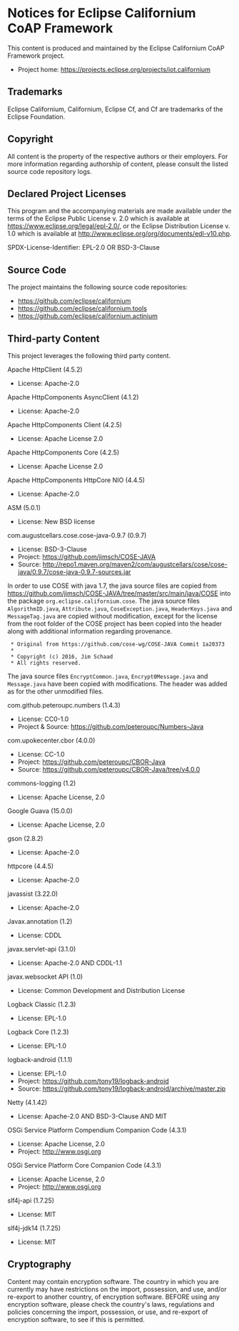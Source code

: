 # Notices for Eclipse Californium  CoAP Framework

This content is produced and maintained by the Eclipse Californium CoAP
Framework project.

* Project home: https://projects.eclipse.org/projects/iot.californium

## Trademarks

Eclipse Californium, Californium, Eclipse Cf, and Cf are trademarks of the
Eclipse Foundation.

## Copyright

All content is the property of the respective authors or their employers. For
more information regarding authorship of content, please consult the listed
source code repository logs.

## Declared Project Licenses

This program and the accompanying materials are made available under the terms
of the Eclipse Public License v. 2.0 which is available at
https://www.eclipse.org/legal/epl-2.0/, or the Eclipse Distribution License
v. 1.0 which is available at http://www.eclipse.org/org/documents/edl-v10.php.

SPDX-License-Identifier: EPL-2.0 OR BSD-3-Clause

## Source Code

The project maintains the following source code repositories:

* https://github.com/eclipse/californium
* https://github.com/eclipse/californium.tools
* https://github.com/eclipse/californium.actinium

## Third-party Content

This project leverages the following third party content.

Apache HttpClient (4.5.2)

* License: Apache-2.0 

Apache HttpComponents AsyncClient (4.1.2)

* License: Apache-2.0

Apache HttpComponents Client (4.2.5)

* License: Apache License 2.0

Apache HttpComponents Core (4.2.5)

* License: Apache License 2.0

Apache HttpComponents HttpCore NIO (4.4.5)

* License: Apache-2.0 

ASM (5.0.1)

* License: New BSD license

com.augustcellars.cose.cose-java-0.9.7 (0.9.7)

* License: BSD-3-Clause
* Project: https://github.com/jimsch/COSE-JAVA
* Source:
   http://repo1.maven.org/maven2/com/augustcellars/cose/cose-java/0.9.7/cose-java-0.9.7-sources.jar

In order to use COSE with java 1.7, the java source files are copied from 
https://github.com/jimsch/COSE-JAVA/tree/master/src/main/java/COSE
into the package `org.eclipse.californium.cose`. 
The java source files `AlgorithmID.java`, `Attribute.java`, `CoseException.java`, `HeaderKeys.java`
and `MessageTag.java` are copied without modification, except for the license from the root folder of the COSE
project has been copied into the header along with additional information regarding provenance.

```
 * Original from https://github.com/cose-wg/COSE-JAVA Commit 1a20373
 *
 * Copyright (c) 2016, Jim Schaad
 * All rights reserved.
```

The java source files `EncryptCommon.java`, `Encrypt0Message.java` and `Message.java` have been copied with
modifications. The header was added as for the other unmodified files.

com.github.peteroupc.numbers (1.4.3)

* License: CC0-1.0
* Project & Source: https://github.com/peteroupc/Numbers-Java

com.upokecenter.cbor (4.0.0)

* License: CC-1.0
* Project: https://github.com/peteroupc/CBOR-Java
* Source: https://github.com/peteroupc/CBOR-Java/tree/v4.0.0

commons-logging (1.2)

* License: Apache License, 2.0

Google Guava (15.0.0)

* License: Apache License, 2.0

gson (2.8.2)

* License: Apache-2.0 

httpcore (4.4.5)

* License: Apache-2.0 

javassist (3.22.0)

* License: Apache-2.0

Javax.annotation (1.2)

* License: CDDL

javax.servlet-api (3.1.0)

* License: Apache-2.0 AND CDDL-1.1

javax.websocket API (1.0)

* License: Common Development and Distribution License

Logback Classic (1.2.3)

* License: EPL-1.0

Logback Core (1.2.3)

* License: EPL-1.0

logback-android (1.1.1)

* License: EPL-1.0
* Project: https://github.com/tony19/logback-android
* Source: https://github.com/tony19/logback-android/archive/master.zip

Netty (4.1.42)

* License: Apache-2.0 AND BSD-3-Clause AND MIT

OSGi Service Platform Compendium Companion Code (4.3.1)

* License: Apache License, 2.0
* Project: http://www.osgi.org

OSGi Service Platform Core Companion Code (4.3.1)

* License: Apache License, 2.0
* Project: http://www.osgi.org

slf4j-api (1.7.25)

* License: MIT

slf4j-jdk14 (1.7.25)

* License: MIT

## Cryptography

Content may contain encryption software. The country in which you are currently
may have restrictions on the import, possession, and use, and/or re-export to
another country, of encryption software. BEFORE using any encryption software,
please check the country's laws, regulations and policies concerning the import,
possession, or use, and re-export of encryption software, to see if this is
permitted.
